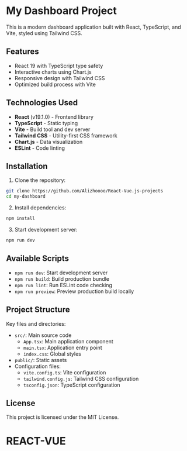 # My Dashboard Project

This is a modern dashboard application built with React, TypeScript, and Vite, styled using Tailwind CSS.

## Features
- React 19 with TypeScript type safety
- Interactive charts using Chart.js
- Responsive design with Tailwind CSS
- Optimized build process with Vite

## Technologies Used
- **React** (v19.1.0) - Frontend library
- **TypeScript** - Static typing
- **Vite** - Build tool and dev server
- **Tailwind CSS** - Utility-first CSS framework
- **Chart.js** - Data visualization
- **ESLint** - Code linting

## Installation

1. Clone the repository:
```bash
git clone https://github.com/Alizhoooo/React-Vue.js-projects
cd my-dashboard
```

2. Install dependencies:
```bash
npm install
```

3. Start development server:
```bash
npm run dev
```

## Available Scripts

- `npm run dev`: Start development server
- `npm run build`: Build production bundle
- `npm run lint`: Run ESLint code checking
- `npm run preview`: Preview production build locally

## Project Structure

Key files and directories:
- `src/`: Main source code
  - `App.tsx`: Main application component
  - `main.tsx`: Application entry point
  - `index.css`: Global styles
- `public/`: Static assets
- Configuration files:
  - `vite.config.ts`: Vite configuration
  - `tailwind.config.js`: Tailwind CSS configuration
  - `tsconfig.json`: TypeScript configuration

## License
This project is licensed under the MIT License.
# REACT-VUE
